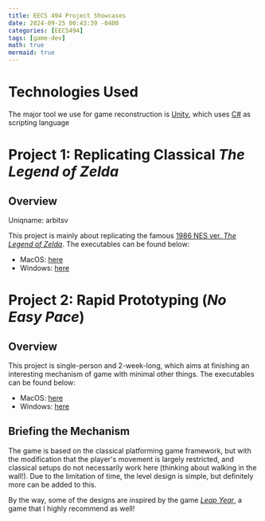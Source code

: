 ```yaml
---
title: EECS 494 Project Showcases
date: 2024-09-25 00:43:39 -0400
categories: [EECS494]
tags: [game-dev]
math: true
mermaid: true
---
```


# Technologies Used

The major tool we use for game reconstruction is [Unity](https://unity.com/), which uses [C#](https://en.wikipedia.org/wiki/C_Sharp_(programming_language)) as scripting language

# Project 1: Replicating Classical *The Legend of Zelda*

## Overview

Uniqname: arbitsv

This project is mainly about replicating the famous [1986 NES ver. *The Legend of Zelda*](https://en.wikipedia.org/wiki/The_Legend_of_Zelda_(video_game)). The executables can be found below:

- MacOS: [here](https://drive.google.com/file/d/1ly5ACAA8uvWfpm9Rb9FL9b2TY-9EiUiB/view?usp=drive_link)
- Windows: [here](https://drive.google.com/file/d/1YeUPdkk1Z3Zt67oMfKDsZGO2tMSNms-U/view?usp=drive_link)

# Project 2: Rapid Prototyping (*No Easy Pace*)

## Overview

This project is single-person and 2-week-long, which aims at finishing an interesting mechanism of game with minimal other things. The executables can be found below:

- MacOS: [here](https://drive.google.com/file/d/1IShAYGw7Q6iQ7EF1yGAYckHXv3fOtgS9/view)
- Windows: [here](https://drive.google.com/file/d/1VbxrT_OUYGrDM43Z811Pj_TtG8RAA326/view)

## Briefing the Mechanism

The game is based on the classical platforming game framework, but with the modification that the player's movement is largely restricted, and classical setups do not necessarily work here (thinking about walking in the wall!). Due to the limitation of time, the level design is simple, but definitely more can be added to this. 

By the way, some of the designs are inspired by the game [*Leap Year*](https://store.steampowered.com/app/2951770/Leap_Year/), a game that I highly recommend as well!
